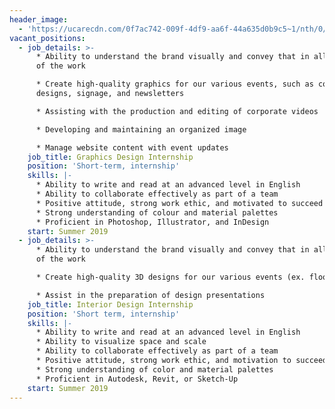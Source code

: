 ```yaml
---
header_image:
  - 'https://ucarecdn.com/0f7ac742-009f-4df9-aa6f-44a635d0b9c5~1/nth/0/'
vacant_positions:
  - job_details: >-
      * Ability to understand the brand visually and convey that in all aspects
      of the work

      * Create high-quality graphics for our various events, such as concept
      designs, signage, and newsletters

      * Assisting with the production and editing of corporate videos

      * Developing and maintaining an organized image

      * Manage website content with event updates
    job_title: Graphics Design Internship
    position: 'Short-term, internship'
    skills: |-
      * Ability to write and read at an advanced level in English
      * Ability to collaborate effectively as part of a team
      * Positive attitude, strong work ethic, and motivated to succeed
      * Strong understanding of colour and material palettes
      * Proficient in Photoshop, Illustrator, and InDesign
    start: Summer 2019
  - job_details: >-
      * Ability to understand the brand visually and convey that in all aspects
      of the work

      * Create high-quality 3D designs for our various events (ex. floor plans)

      * Assist in the preparation of design presentations
    job_title: Interior Design Internship
    position: 'Short term, internship'
    skills: |-
      * Ability to write and read at an advanced level in English
      * Ability to visualize space and scale
      * Ability to collaborate effectively as part of a team
      * Positive attitude, strong work ethic, and motivation to succeed
      * Strong understanding of color and material palettes
      * Proficient in Autodesk, Revit, or Sketch-Up
    start: Summer 2019
---
```


